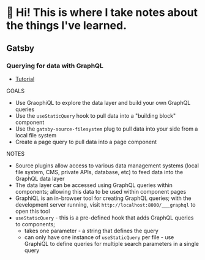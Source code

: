 # 🌊 Hi! This is where I take notes about the things I've learned.

## Gatsby

### Querying for data with GraphQL
* [Tutorial](https://www.gatsbyjs.com/docs/tutorial/part-4/)

GOALS
* Use GraophiQL to explore the data layer and build your own GraphQL queries
* Use the  `useStaticQuery` hook to pull data into a "building block" component
* Use the  `gatsby-source-filesystem` plug to pull data into your side from a local file system
* Create a page query to pull data into a page component

NOTES
* Source plugins allow access to various data management systems (local file system, CMS, private APIs, database, etc) to feed data into the GraphQL data layer
* The data layer can be accessed using GraphQL queries within components; allowing this data to be used within component pages
* GraphiQL is an in-browser tool for creating GraphQL queries; with the development server running, visit `http://localhost:8000/___graphql` to open this tool
* `useStaticQuery` - this is a pre-defined hook that adds GraphQL queries to components;
  * takes one parameter - a string that defines the query
  * can only have one instance of `useStaticQuery` per file - use GraphiQL to define queries for multiple search parameters in a single query

